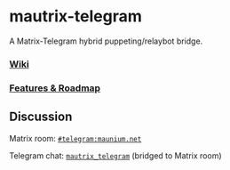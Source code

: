 # mautrix-telegram
A Matrix-Telegram hybrid puppeting/relaybot bridge.

### [Wiki](https://github.com/tulir/mautrix-telegram/wiki)

### [Features & Roadmap](ROADMAP.md)

## Discussion
Matrix room: [`#telegram:maunium.net`](https://matrix.to/#/#telegram:maunium.net)

Telegram chat: [`mautrix_telegram`](https://t.me/mautrix_telegram) (bridged to Matrix room)
